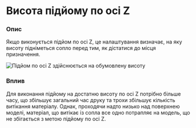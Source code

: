 Висота підйому по осі Z
====

### **Опис**

Якщо виконується підйом по осі Z, це налаштування визначає, на яку висоту підніметься сопло перед тим, як дістатися до місця призначення.

![Підйом по осі Z здійснюється на обумовлену висоту](../images/retraction_hop_enabled.svg)

### **Вплив**

Для виконання підйому на достатню висоту по осі Z потрібно більше часу, що збільшує загальний час друку та трохи збільшує кількість витікання матеріалу. Однак, проходячи надто низько над поверхнею моделі, матеріал, що витікає із сопла все одно потрапляє на модель, що не збігається з метою підйому по осі Z.
